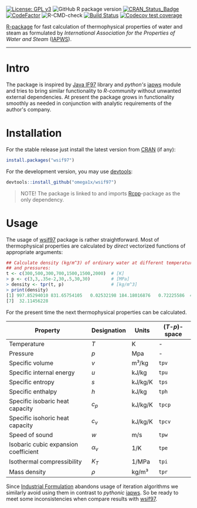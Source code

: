 [![License: GPL v3](https://img.shields.io/badge/License-GPLv3-blue.svg)](https://www.gnu.org/licenses/gpl-3.0) ![GitHub R package version](https://img.shields.io/github/r-package/v/omega1x/wsif97) [![CRAN_Status_Badge](https://www.r-pkg.org/badges/version/wsif97)](https://cran.r-project.org/package=wsif97) [![CodeFactor](https://www.codefactor.io/repository/github/omega1x/wsif97/badge)](https://www.codefactor.io/repository/github/omega1x/wsif97) ![R-CMD-check](https://github.com/omega1x/wsif97/workflows/R-CMD-check/badge.svg) [![Build Status](https://travis-ci.com/omega1x/wsif97.svg?branch=master)](https://travis-ci.com/omega1x/wsif97) [![Codecov test coverage](https://codecov.io/gh/omega1x/wsif97/branch/master/graph/badge.svg)](https://codecov.io/gh/omega1x/wsif97?branch=master)

[R-package](https://cran.r-project.org/package=wsif97) for fast calculation of thermophysical properties of water and steam as formulated by *International Association for the Properties of Water and Steam* ([IAPWS](http://iapws.org)).

------------------------------------------------------------------------

# Intro

The package is inspired by [Java IF97](https://www.if97.software/) library and *python's* [iapws](https://iapws.readthedocs.io/en/latest/index.html) module and tries to bring similar functionality to *R-community* without unwanted external dependencies. At present the package grows in functionality smoothly as needed in conjunction with analytic requirements of the author's company.

# Installation

For the stable release just install the latest version from [CRAN](https://cran.r-project.org/package=wsif97) (if any):

```r
install.packages("wsif97")
```
For the development version, you may use [devtools](https://cran.r-project.org/package=devtools):

```r
devtools::install_github("omega1x/wsif97")
```

> NOTE! The package is linked to and imports [Rcpp](https://cran.r-project.org/package=Rcpp)-package as the only dependency.

# Usage

The usage of [wsif97](https://github.com/omega1x/wsif97) package is rather straightforward. Most of thermophysical properties are calculated by *direct* vectorized functions of appropriate arguments:

``` r
## Calculate density (kg/m^3) of ordinary water at different temperatures
## and pressures:
t <- c(300,500,300,700,1500,1500,2000)  # [K]
> p <- c(3,3,.35e-2,30,.5,30,30)        # [MPa]
> density <- tpr(t, p)                  # [kg/m^3]
> print(density)
[1] 997.85294010 831.65754105   0.02532198 184.18016876   0.72225586  43.33482271
[7]  32.11456228
```

For the present time the next thermophysical properties can be calculated.

| Property                           | Designation  | Units |(*T-p*)-space|
|------------------------------------|--------------|-------|-------------|
|Temperature                         |*T*           |K      | -           | 
|Pressure                            |*p*           |Mpa    | -           |
|Specific volume                     |*v*           |m³/kg  |`tpv`        |
|Specific internal energy            |*u*           |kJ/kg  |`tpu`        |
|Specific entropy                    |*s*           |kJ/kg/K|`tps`        |
|Specific enthalpy                   |*h*           |kJ/kg  |`tph`        |
|Specific isobaric heat capacity     |*c<sub>p*     |kJ/kg/K|`tpcp`       |
|Specific isohoric heat capacity     |*c<sub>v*     |kJ/kg/K|`tpcv`       |
|Speed of sound                      |*w*           |m/s    |`tpw`        |
|Isobaric cubic expansion coefficient|*&#945;<sub>v*|1/K    |`tpe`        |
|Isothermal compressibility          |*K<sub>T*     |1/MPa  |`tpi`        |
|Mass density                        |*&#961;*      |kg/m³  |`tpr`        |

Since [Industrial Formulation](http://iapws.org/relguide/IF97-Rev.html) abandons usage of iteration algorithms we similarly avoid using them in contrast to *pythonic* [iapws](https://iapws.readthedocs.io/en/latest/index.html). So be ready to meet some inconsistencies when compare results with [wsif97](https://github.com/omega1x/wsif97).

